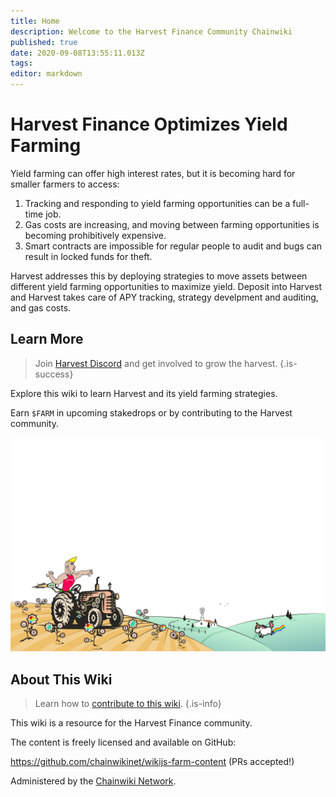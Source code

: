 ```yaml
---
title: Home
description: Welcome to the Harvest Finance Community Chainwiki
published: true
date: 2020-09-08T13:55:11.013Z
tags: 
editor: markdown
---
```


# Harvest Finance Optimizes Yield Farming

Yield farming can offer high interest rates, but it is becoming hard for smaller farmers to access:

1. Tracking and responding to yield farming opportunities can be a full-time job.
2. Gas costs are increasing, and moving between farming opportunities is becoming prohibitively expensive.
3. Smart contracts are impossible for regular people to audit and bugs can result in locked funds for theft.

Harvest addresses this by deploying strategies to move assets between different yield farming opportunities to maximize yield. Deposit into Harvest and Harvest takes care of APY tracking, strategy develpment and auditing, and gas costs.

## Learn More

> Join [Harvest Discord](https://discord.gg/R5SeTVR) and get involved to grow the harvest.
{.is-success}

Explore this wiki to learn Harvest and its yield farming strategies.

Earn `$FARM` in upcoming stakedrops or by contributing to the Harvest community.

![background-landscape.9bb460ce.png](/background-landscape.9bb460ce.png)

## About This Wiki

> Learn how to [contribute to this wiki](/contribute).
{.is-info}

This wiki is a resource for the Harvest Finance community.

The content is freely licensed and available on GitHub:

https://github.com/chainwikinet/wikijs-farm-content (PRs accepted!)

Administered by the [Chainwiki Network](https://meta.chainwiki.dev/).